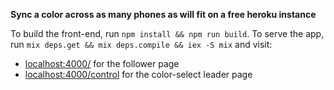 **Sync a color across as many phones as will fit on a free heroku instance**

To build the front-end, run `npm install && npm run build`. To serve the app,
run `mix deps.get && mix deps.compile && iex -S mix` and visit:

- [localhost:4000/](http://localhost:4000/) for the follower page
- [localhost:4000/control](http://localhost:4000/control) for the color-select
  leader page
